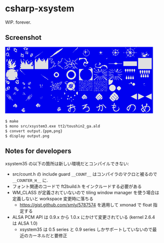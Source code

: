 # csharp-xsystem

WIP. forever.

## Screenshot

![screenshot](http://github.com/smly/csharp-xsystem/raw/master/ss.png)

````
$ make
$ mono src/xsystem3.exe tt2/toushin2_ga.ald
$ convert output.{ppm,png}
$ display output.png
````

## Notes for developers

xsystem35 の以下の箇所は新しい環境だとコンパイルできない:

* src/count.h の include guard `__COUNT__` はコンパイラのマクロと被るので `__COUNTER_H__` に.
* フォント関連のコードで ft2build.h をインクルードする必要がある
* WM_CLASS が定義されていないので tiling window manager を使う場合は定義しないと workspace 変更時に落ちる
  * https://gist.github.com/smly/5787574 を適用して xmonad で float 指定する
* ALSA PCM API は 0.9.x から 1.0.x にかけて変更されている (kernel 2.6.4 は ALSA 1.0)
  * xsystem35 は 0.5 series と 0.9 series しかサポートしていないので最近のカーネルだと要修正